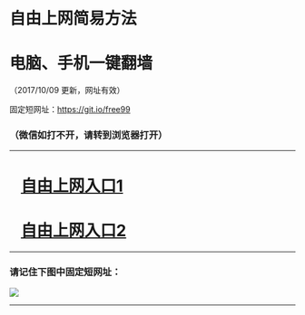 ﻿# 自由上网简易方法

# 电脑、手机一键翻墙

（2017/10/09 更新，网址有效）

固定短网址：https://git.io/free99

### （微信如打不开，请转到浏览器打开）


***





# &nbsp;&nbsp; <a href="http://ft9202125.fwq-tz-1001.info/fwqtz01.html?t=100900131746 " target="_blank">自由上网入口1</a>
# &nbsp;&nbsp; <a href="http://ft3156227117.fwq-tz-1002.info/fwqtz02.html?t=100900124029 " target="_blank">自由上网入口2</a>
***

### 请记住下图中固定短网址：

<img src="https://s3-us-west-2.amazonaws.com/fwq-1001/yjfq-20170905okok.png" /> 


***

